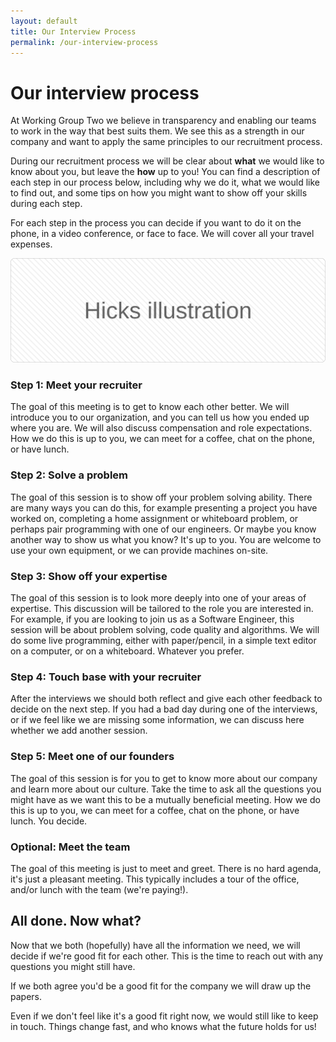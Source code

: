 ```yaml
---
layout: default
title: Our Interview Process
permalink: /our-interview-process
---
```


# Our interview process

At Working Group Two we believe in transparency and enabling our teams to work in the way that best suits them.
We see this as a strength in our company and want to apply the same principles to our recruitment process.

During our recruitment process we will be clear about **what** we would like to
know about you, but leave the **how** up to you!
You can find a description of each step in our process below, including why we do it,
what we would like to find out, and some tips on how you might want to show off your skills during each step.

For each step in the process you can decide if you want to do it on the phone, in a video conference, or face to face.
We will cover all your travel expenses.

<img src="/img/illustrations/our-interview-process.svg" alt="Decorative illustration">

### Step 1: Meet your recruiter
The goal of this meeting is to get to know each other better. We will introduce you to our
organization, and you can tell us how you ended up where you are.
We will also discuss compensation and role expectations.
How we do this is up to you, we can meet for a coffee, chat on the phone, or have lunch.

### Step 2: Solve a problem
The goal of this session is to show off your problem solving ability. There are many ways you can do this,
for example presenting a project you have worked on, completing a home assignment or whiteboard problem,
or perhaps pair programming with one of our engineers.
Or maybe you know another way to show us what you know? It's up to you.
You are welcome to use your own equipment, or we can provide machines on-site.

### Step 3: Show off your expertise
The goal of this session is to look more deeply into one of your areas of expertise.
This discussion will be tailored to the role you are interested in.
For example, if you are looking to join us as a Software Engineer,
this session will be about problem solving, code quality and algorithms.
We will do some live programming, either with paper/pencil, in a simple text editor on a computer, or on a whiteboard.
Whatever you prefer.

### Step 4: Touch base with your recruiter
After the interviews we should both reflect and give each other feedback to decide on the next step.
If you had a bad day during one of the interviews, or if we feel like we are missing some information,
we can discuss here whether we add another session.

### Step 5: Meet one of our founders
The goal of this session is for you to get to know more about our company and learn more about our culture.
Take the time to ask all the questions you might have as we want this to be a mutually beneficial meeting.
How we do this is up to you, we can meet for a coffee, chat on the phone, or have lunch. You decide.

### Optional: Meet the team
The goal of this meeting is just to meet and greet. There is no hard agenda, it's just a pleasant meeting.
This typically includes a tour of the office, and/or lunch with the team (we're paying!).

## All done. Now what?

Now that we both (hopefully) have all the information we need,
we will decide if we're good fit for each other.
This is the time to reach out with any questions you might still have.

If we both agree you'd be a good fit for the company we will draw up the papers.

Even if we don't feel like it's a good fit right now, we would still like to keep in touch.
Things change fast, and who knows what the future holds for us!

